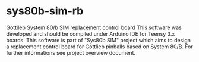 # sys80b-sim-rb
Gottileb System 80/b SIM replacement control board
This software was developed and should be compiled under Arduino IDE for Teensy 3.x boards.
This software is part of "Sys80b SIM" project which aims to design a replacement control board for Gottlieb pinballs based on System 80/B.
For further informations see project overview document.
